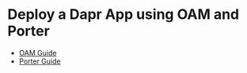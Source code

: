 # Deploy a Dapr App using OAM and Porter
* [OAM Guide](./oam-deploy/README.md)
* [Porter Guide](./porter/README.md)